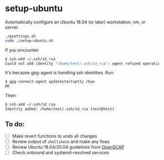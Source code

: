 # setup-ubuntu
Automatically configure an Ubuntu 18.04 (or later) workstation, vm, or server.

```bash
./gsettings.sh
sudo ./setup-ubuntu.sh
```
If you encounter:
```bash
$ ssh-add ~/.ssh/id_rsa
Could not add identity "/home/test/.ssh/id_rsa": agent refused operation
```
It's because gpg-agent is handling ssh identities.
Run:
```bash
$ gpg-connect-agent updatestartuptty /bye
OK
```
Then:
```bash
$ ssh-add ~/.ssh/id_rsa
Identity added: /home/test/.ssh/id_rsa (test@test)
```
## To do:

- [ ] Make revert functions to undo all changes
- [ ] Review output of `shellcheck` and make any fixes
- [ ] Review Ubuntu 18.04/20.04 guidelines from [OpenSCAP](https://www.open-scap.org/security-policies/choosing-policy/)
- [ ] Check unbound and systemd-resolved services 
